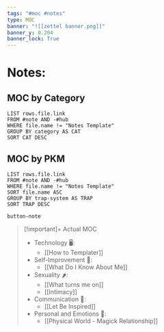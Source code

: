 ```yaml
---
tags: "#moc #notes"
type: MOC
banner: "![[zettel banner.png]]"
banner_y: 0.204
banner_lock: True
---
```

# Notes:

## MOC by Category

```dataview
LIST rows.file.link
FROM #note AND -#hub
WHERE file.name != "Notes Template"
GROUP BY category AS CAT
SORT CAT DESC
```

## MOC by PKM

```dataview
LIST rows.file.link
FROM #note AND -#hub
WHERE file.name != "Notes Template"
SORT file.name ASC
GROUP BY trap-system AS TRAP
SORT TRAP DESC
```
`button-note`

>[!important]+ Actual MOC
> - Technology 🖥️:
>     - [[How to Templater]]
> - Self-Improvement 🌱:
>     - [[What Do I Know About Me]]
> - Sexuality 🌶️:
>     - [[What turns me on]]
>     - [[Intimacy]]
> - Communication 💬:
>     - [[Let Be Inspired]]
> - Personal and Emotions 💜:
> 	- [[Physical World - Magick Relationship]]
